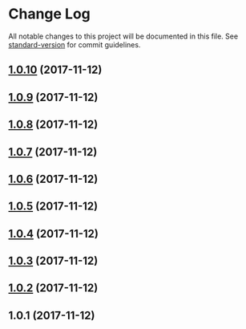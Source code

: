 # Change Log

All notable changes to this project will be documented in this file. See [standard-version](https://github.com/conventional-changelog/standard-version) for commit guidelines.

<a name="1.0.10"></a>
## [1.0.10](https://github.com/LiShiSangZi/node-publisher/compare/v1.0.9...v1.0.10) (2017-11-12)



<a name="1.0.9"></a>
## [1.0.9](https://github.com/LiShiSangZi/node-publisher/compare/v1.0.8...v1.0.9) (2017-11-12)



<a name="1.0.8"></a>
## [1.0.8](https://github.com/LiShiSangZi/node-publisher/compare/v1.0.7...v1.0.8) (2017-11-12)



<a name="1.0.7"></a>
## [1.0.7](https://github.com/LiShiSangZi/node-publisher/compare/v1.0.6...v1.0.7) (2017-11-12)



<a name="1.0.6"></a>
## [1.0.6](https://github.com/LiShiSangZi/node-publisher/compare/v1.0.5...v1.0.6) (2017-11-12)



<a name="1.0.5"></a>
## [1.0.5](https://github.com/LiShiSangZi/node-publisher/compare/v1.0.4...v1.0.5) (2017-11-12)



<a name="1.0.4"></a>
## [1.0.4](https://github.com/LiShiSangZi/node-publisher/compare/v1.0.3...v1.0.4) (2017-11-12)



<a name="1.0.3"></a>
## [1.0.3](https://github.com/LiShiSangZi/node-publisher/compare/v1.0.2...v1.0.3) (2017-11-12)



<a name="1.0.2"></a>
## [1.0.2](https://github.com/LiShiSangZi/node-publisher/compare/v1.0.1...v1.0.2) (2017-11-12)



<a name="1.0.1"></a>
## 1.0.1 (2017-11-12)
